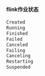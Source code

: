 #### flink作业状态

```txt
Created
Running
Finished
Failed
Canceled
Failing
Canceling
Restarting
Suspended
```
